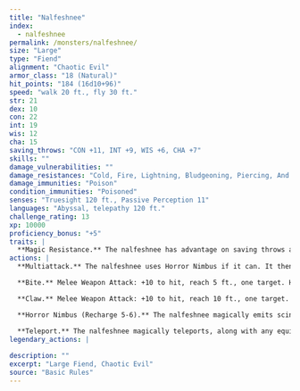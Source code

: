 ```yaml
---
title: "Nalfeshnee"
index:
  - nalfeshnee
permalink: /monsters/nalfeshnee/
size: "Large"
type: "Fiend"
alignment: "Chaotic Evil"
armor_class: "18 (Natural)"
hit_points: "184 (16d10+96)"
speed: "walk 20 ft., fly 30 ft."
str: 21
dex: 10
con: 22
int: 19
wis: 12
cha: 15
saving_throws: "CON +11, INT +9, WIS +6, CHA +7"
skills: ""
damage_vulnerabilities: ""
damage_resistances: "Cold, Fire, Lightning, Bludgeoning, Piercing, And Slashing From Nonmagical Weapons"
damage_immunities: "Poison"
condition_immunities: "Poisoned"
senses: "Truesight 120 ft., Passive Perception 11"
languages: "Abyssal, telepathy 120 ft."
challenge_rating: 13
xp: 10000
proficiency_bonus: "+5"
traits: |
  **Magic Resistance.** The nalfeshnee has advantage on saving throws against spells and other magical effects.
actions: |
  **Multiattack.** The nalfeshnee uses Horror Nimbus if it can. It then makes three attacks: one with its bite and two with its claws.

  **Bite.** Melee Weapon Attack: +10 to hit, reach 5 ft., one target. Hit: 32 (5d10 + 5) piercing damage.

  **Claw.** Melee Weapon Attack: +10 to hit, reach 10 ft., one target. Hit: 15 (3d6 + 5) slashing damage.

  **Horror Nimbus (Recharge 5-6).** The nalfeshnee magically emits scintillating, multicolored light. Each creature within 15 feet of the nalfeshnee that can see the light must succeed on a DC 15 Wisdom saving throw or be frightened for 1 minute. A creature can repeat the saving throw at the end of each of its turns, ending the effect on itself on a success. If a creature's saving throw is successful or the effect ends for it, the creature is immune to the nalfeshnee's Horror Nimbus for the next 24 hours.

  **Teleport.** The nalfeshnee magically teleports, along with any equipment it is wearing or carrying, up to 120 feet to an unoccupied space it can see.  
legendary_actions: |
  
description: ""
excerpt: "Large Fiend, Chaotic Evil"
source: "Basic Rules"
---
```


